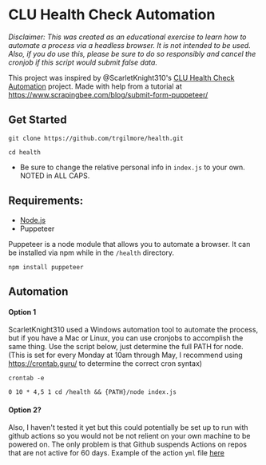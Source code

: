 # CLU Health Check Automation
*Disclaimer: This was created as an educational exercise to learn how to automate a process via a headless browser. It is not intended to be used. Also, if you do use this, please be sure to do so responsibly and cancel the cronjob if this script would submit false data.*

This project was inspired by @ScarletKnight310's [CLU Health Check Automation](https://github.com/ScarletKnight310/AutoHealthCheck) project. Made with help from a tutorial at https://www.scrapingbee.com/blog/submit-form-puppeteer/

## Get Started

```
git clone https://github.com/trgilmore/health.git
```

```
cd health
```
* Be sure to change the relative personal info in `index.js` to your own. NOTED in ALL CAPS.



## Requirements:

* [Node.js](https://nodejs.org/en/)
* Puppeteer

Puppeteer is a node module that allows you to automate a browser. It can be installed via npm while in the `/health` directory.

```
npm install puppeteer
```

## Automation

#### Option 1
ScarletKnight310 used a Windows automation tool to automate the process, but if you have a Mac or Linux, you can use cronjobs to accomplish the same thing. Use the script below, just determine the full PATH for node. (This is set for every Monday at 10am through May, I recommend using https://crontab.guru/ to determine the correct cron syntax)

```
crontab -e
```

```
0 10 * 4,5 1 cd /health && {PATH}/node index.js
```

#### Option 2?
Also, I haven't tested it yet but this could potentially be set up to run with github actions so you would not be not relient on your own machine to be powered on. The only problem is that Github suspends Actions on repos that are not active for 60 days. Example of the action `yml` file [here](https://github.com/briangershon/github-actions-cron/blob/204b34209793d31273c106be322c956bbe5d1d20/.github/workflows/run-on-schedule.yml)

